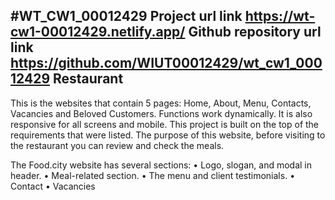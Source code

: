 #WT_CW1_00012429
Project url link <a href="https://wt-cw1-00012429.netlify.app/">https://wt-cw1-00012429.netlify.app/</a>
Github repository url link <a href="https://github.com/WIUT00012429/wt_cw1_00012429">https://github.com/WIUT00012429/wt_cw1_00012429</a>
Restaurant 
-----------------------------------------------------------------------------------
This is the websites that contain 5 pages: Home, About, Menu, Contacts, Vacancies and Beloved Customers. Functions work dynamically. It is also responsive for all screens and mobile. This project is built on the top of the requirements that were listed. The purpose of this website, before visiting to the restaurant you can review and check the meals.  

The Food.city website has several sections:
•  Logo, slogan, and modal in header.
•  Meal-related section.
•  The menu and client testimonials. 
•  Contact
•  Vacancies
